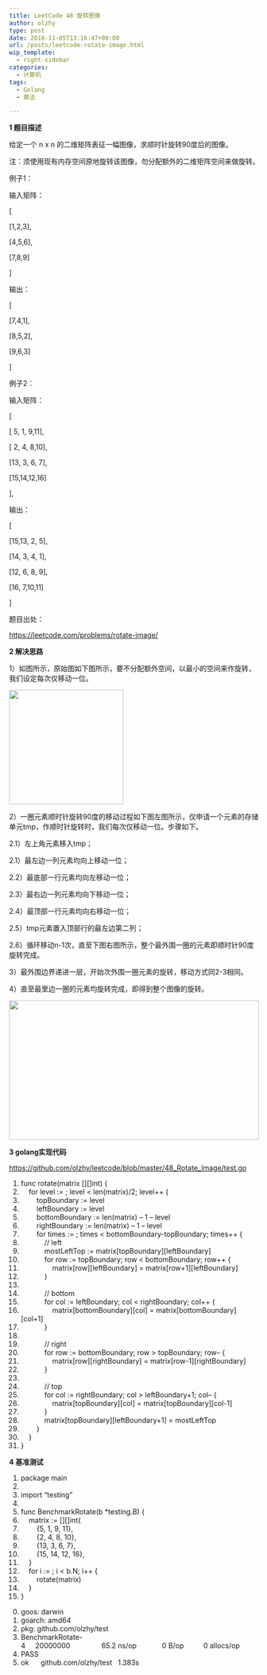```yaml
---
title: LeetCode 48 旋转图像
author: olzhy
type: post
date: 2018-11-05T13:16:47+00:00
url: /posts/leetcode-rotate-image.html
wip_template:
  - right-sidebar
categories:
  - 计算机
tags:
  - Golang
  - 算法

---
```

**1 题目描述**
  
给定一个 n x n 的二维矩阵表征一幅图像，求顺时针旋转90度后的图像。
  
注：须使用现有内存空间原地旋转该图像，勿分配额外的二维矩阵空间来做旋转。

例子1：
  
输入矩阵：
  
[
    
[1,2,3],
    
[4,5,6],
    
[7,8,9]
  
]
  
输出：
  
[
    
[7,4,1],
    
[8,5,2],
    
[9,6,3]
  
]

例子2：
  
输入矩阵：
  
[
    
[ 5, 1, 9,11],
    
[ 2, 4, 8,10],
    
[13, 3, 6, 7],
    
[15,14,12,16]
  
],
  
输出：
  
[
    
[15,13, 2, 5],
    
[14, 3, 4, 1],
    
[12, 6, 8, 9],
    
[16, 7,10,11]
  
]

题目出处：
  
<a href="https://leetcode.com/problems/rotate-image/" target="_blank">https://leetcode.com/problems/rotate-image/</a>

**2 解决思路**
  
1）如图所示，原始图如下图所示，要不分配额外空间，以最小的空间来作旋转，我们设定每次仅移动一位。
  
<img class="aligncenter" src="/wp-content/uploads/2018/11/rotate-image-raw.png" width="230" height="230" />
  
2）一圈元素顺时针旋转90度的移动过程如下图左图所示，仅申请一个元素的存储单元tmp，作顺时针旋转时，我们每次仅移动一位。步骤如下。
  
2.1）左上角元素移入tmp；
  
2.1）最左边一列元素均向上移动一位；
  
2.2）最底部一行元素均向左移动一位；
  
2.3）最右边一列元素均向下移动一位；
  
2.4）最顶部一行元素均向右移动一位；
  
2.5）tmp元素置入顶部行的最左边第二列；
  
2.6）循环移动n-1次，直至下图右图所示，整个最外围一圈的元素即顺时针90度旋转完成。
  
3）最外围边界递进一层，开始次外围一圈元素的旋转，移动方式同2-3相同。
  
4）直至最里边一圈的元素均旋转完成，即得到整个图像的旋转。
  
<img class="aligncenter" src="/wp-content/uploads/2018/11/rotate-image-processing.png" width="503" height="280" />

**3 golang实现代码**
  
<a href="https://github.com/olzhy/leetcode/blob/master/48_Rotate_Image/test.go" rel="noopener" target="_blank">https://github.com/olzhy/leetcode/blob/master/48_Rotate_Image/test.go</a>

<div class="dp-highlighter">
  <div class="bar">
  </div>
  
  <ol start="1" class="dp-j">
    <li class="alt">
      <span><span><span class="keyword">func</span>&nbsp;rotate(matrix&nbsp;[][]</span><span class="keyword">int</span><span>)&nbsp;{&nbsp;&nbsp;</span></span>
    </li>
    <li class="">
      <span>&nbsp;&nbsp;&nbsp;&nbsp;<span class="keyword">for</span><span>&nbsp;level&nbsp;:=&nbsp;</span><span class="number"></span><span>;&nbsp;level&nbsp;<&nbsp;len(matrix)/</span><span class="number">2</span><span>;&nbsp;level++&nbsp;{&nbsp;&nbsp;</span></span>
    </li>
    <li class="alt">
      <span>&nbsp;&nbsp;&nbsp;&nbsp;&nbsp;&nbsp;&nbsp;&nbsp;topBoundary&nbsp;:=&nbsp;level&nbsp;&nbsp;</span>
    </li>
    <li class="">
      <span>&nbsp;&nbsp;&nbsp;&nbsp;&nbsp;&nbsp;&nbsp;&nbsp;leftBoundary&nbsp;:=&nbsp;level&nbsp;&nbsp;</span>
    </li>
    <li class="alt">
      <span>&nbsp;&nbsp;&nbsp;&nbsp;&nbsp;&nbsp;&nbsp;&nbsp;bottomBoundary&nbsp;:=&nbsp;len(matrix)&nbsp;&#8211;&nbsp;<span class="number">1</span><span>&nbsp;&#8211;&nbsp;level&nbsp;&nbsp;</span></span>
    </li>
    <li class="">
      <span>&nbsp;&nbsp;&nbsp;&nbsp;&nbsp;&nbsp;&nbsp;&nbsp;rightBoundary&nbsp;:=&nbsp;len(matrix)&nbsp;&#8211;&nbsp;<span class="number">1</span><span>&nbsp;&#8211;&nbsp;level&nbsp;&nbsp;</span></span>
    </li>
    <li class="alt">
      <span>&nbsp;&nbsp;&nbsp;&nbsp;&nbsp;&nbsp;&nbsp;&nbsp;<span class="keyword">for</span><span>&nbsp;times&nbsp;:=&nbsp;</span><span class="number"></span><span>;&nbsp;times&nbsp;<&nbsp;bottomBoundary-topBoundary;&nbsp;times++&nbsp;{&nbsp;&nbsp;</span></span>
    </li>
    <li class="">
      <span>&nbsp;&nbsp;&nbsp;&nbsp;&nbsp;&nbsp;&nbsp;&nbsp;&nbsp;&nbsp;&nbsp;&nbsp;<span class="comment">//&nbsp;left</span><span>&nbsp;&nbsp;</span></span>
    </li>
    <li class="alt">
      <span>&nbsp;&nbsp;&nbsp;&nbsp;&nbsp;&nbsp;&nbsp;&nbsp;&nbsp;&nbsp;&nbsp;&nbsp;mostLeftTop&nbsp;:=&nbsp;matrix[topBoundary][leftBoundary]&nbsp;&nbsp;</span>
    </li>
    <li class="">
      <span>&nbsp;&nbsp;&nbsp;&nbsp;&nbsp;&nbsp;&nbsp;&nbsp;&nbsp;&nbsp;&nbsp;&nbsp;<span class="keyword">for</span><span>&nbsp;row&nbsp;:=&nbsp;topBoundary;&nbsp;row&nbsp;<&nbsp;bottomBoundary;&nbsp;row++&nbsp;{&nbsp;&nbsp;</span></span>
    </li>
    <li class="alt">
      <span>&nbsp;&nbsp;&nbsp;&nbsp;&nbsp;&nbsp;&nbsp;&nbsp;&nbsp;&nbsp;&nbsp;&nbsp;&nbsp;&nbsp;&nbsp;&nbsp;matrix[row][leftBoundary]&nbsp;=&nbsp;matrix[row+<span class="number">1</span><span>][leftBoundary]&nbsp;&nbsp;</span></span>
    </li>
    <li class="">
      <span>&nbsp;&nbsp;&nbsp;&nbsp;&nbsp;&nbsp;&nbsp;&nbsp;&nbsp;&nbsp;&nbsp;&nbsp;}&nbsp;&nbsp;</span>
    </li>
    <li class="alt">
      <span>&nbsp;&nbsp;</span>
    </li>
    <li class="">
      <span>&nbsp;&nbsp;&nbsp;&nbsp;&nbsp;&nbsp;&nbsp;&nbsp;&nbsp;&nbsp;&nbsp;&nbsp;<span class="comment">//&nbsp;bottom</span><span>&nbsp;&nbsp;</span></span>
    </li>
    <li class="alt">
      <span>&nbsp;&nbsp;&nbsp;&nbsp;&nbsp;&nbsp;&nbsp;&nbsp;&nbsp;&nbsp;&nbsp;&nbsp;<span class="keyword">for</span><span>&nbsp;col&nbsp;:=&nbsp;leftBoundary;&nbsp;col&nbsp;<&nbsp;rightBoundary;&nbsp;col++&nbsp;{&nbsp;&nbsp;</span></span>
    </li>
    <li class="">
      <span>&nbsp;&nbsp;&nbsp;&nbsp;&nbsp;&nbsp;&nbsp;&nbsp;&nbsp;&nbsp;&nbsp;&nbsp;&nbsp;&nbsp;&nbsp;&nbsp;matrix[bottomBoundary][col]&nbsp;=&nbsp;matrix[bottomBoundary][col+<span class="number">1</span><span>]&nbsp;&nbsp;</span></span>
    </li>
    <li class="alt">
      <span>&nbsp;&nbsp;&nbsp;&nbsp;&nbsp;&nbsp;&nbsp;&nbsp;&nbsp;&nbsp;&nbsp;&nbsp;}&nbsp;&nbsp;</span>
    </li>
    <li class="">
      <span>&nbsp;&nbsp;</span>
    </li>
    <li class="alt">
      <span>&nbsp;&nbsp;&nbsp;&nbsp;&nbsp;&nbsp;&nbsp;&nbsp;&nbsp;&nbsp;&nbsp;&nbsp;<span class="comment">//&nbsp;right</span><span>&nbsp;&nbsp;</span></span>
    </li>
    <li class="">
      <span>&nbsp;&nbsp;&nbsp;&nbsp;&nbsp;&nbsp;&nbsp;&nbsp;&nbsp;&nbsp;&nbsp;&nbsp;<span class="keyword">for</span><span>&nbsp;row&nbsp;:=&nbsp;bottomBoundary;&nbsp;row&nbsp;>&nbsp;topBoundary;&nbsp;row&#8211;&nbsp;{&nbsp;&nbsp;</span></span>
    </li>
    <li class="alt">
      <span>&nbsp;&nbsp;&nbsp;&nbsp;&nbsp;&nbsp;&nbsp;&nbsp;&nbsp;&nbsp;&nbsp;&nbsp;&nbsp;&nbsp;&nbsp;&nbsp;matrix[row][rightBoundary]&nbsp;=&nbsp;matrix[row-<span class="number">1</span><span>][rightBoundary]&nbsp;&nbsp;</span></span>
    </li>
    <li class="">
      <span>&nbsp;&nbsp;&nbsp;&nbsp;&nbsp;&nbsp;&nbsp;&nbsp;&nbsp;&nbsp;&nbsp;&nbsp;}&nbsp;&nbsp;</span>
    </li>
    <li class="alt">
      <span>&nbsp;&nbsp;</span>
    </li>
    <li class="">
      <span>&nbsp;&nbsp;&nbsp;&nbsp;&nbsp;&nbsp;&nbsp;&nbsp;&nbsp;&nbsp;&nbsp;&nbsp;<span class="comment">//&nbsp;top</span><span>&nbsp;&nbsp;</span></span>
    </li>
    <li class="alt">
      <span>&nbsp;&nbsp;&nbsp;&nbsp;&nbsp;&nbsp;&nbsp;&nbsp;&nbsp;&nbsp;&nbsp;&nbsp;<span class="keyword">for</span><span>&nbsp;col&nbsp;:=&nbsp;rightBoundary;&nbsp;col&nbsp;>&nbsp;leftBoundary+</span><span class="number">1</span><span>;&nbsp;col&#8211;&nbsp;{&nbsp;&nbsp;</span></span>
    </li>
    <li class="">
      <span>&nbsp;&nbsp;&nbsp;&nbsp;&nbsp;&nbsp;&nbsp;&nbsp;&nbsp;&nbsp;&nbsp;&nbsp;&nbsp;&nbsp;&nbsp;&nbsp;matrix[topBoundary][col]&nbsp;=&nbsp;matrix[topBoundary][col-<span class="number">1</span><span>]&nbsp;&nbsp;</span></span>
    </li>
    <li class="alt">
      <span>&nbsp;&nbsp;&nbsp;&nbsp;&nbsp;&nbsp;&nbsp;&nbsp;&nbsp;&nbsp;&nbsp;&nbsp;}&nbsp;&nbsp;</span>
    </li>
    <li class="">
      <span>&nbsp;&nbsp;&nbsp;&nbsp;&nbsp;&nbsp;&nbsp;&nbsp;&nbsp;&nbsp;&nbsp;&nbsp;matrix[topBoundary][leftBoundary+<span class="number">1</span><span>]&nbsp;=&nbsp;mostLeftTop&nbsp;&nbsp;</span></span>
    </li>
    <li class="alt">
      <span>&nbsp;&nbsp;&nbsp;&nbsp;&nbsp;&nbsp;&nbsp;&nbsp;}&nbsp;&nbsp;</span>
    </li>
    <li class="">
      <span>&nbsp;&nbsp;&nbsp;&nbsp;}&nbsp;&nbsp;</span>
    </li>
    <li class="alt">
      <span>}&nbsp;&nbsp;</span>
    </li>
  </ol>
</div>

**4 基准测试**

<div class="dp-highlighter">
  <div class="bar">
  </div>
  
  <ol start="1" class="dp-j">
    <li class="alt">
      <span><span class="keyword">package</span><span>&nbsp;main&nbsp;&nbsp;</span></span>
    </li>
    <li class="">
      <span>&nbsp;&nbsp;</span>
    </li>
    <li class="alt">
      <span><span class="keyword">import</span><span>&nbsp;</span><span class="string">&#8220;testing&#8221;</span><span>&nbsp;&nbsp;</span></span>
    </li>
    <li class="">
      <span>&nbsp;&nbsp;</span>
    </li>
    <li class="alt">
      <span><span class="keyword">func</span>&nbsp;BenchmarkRotate(b&nbsp;*testing.B)&nbsp;{&nbsp;&nbsp;</span>
    </li>
    <li class="">
      <span>&nbsp;&nbsp;&nbsp;&nbsp;matrix&nbsp;:=&nbsp;[][]<span class="keyword">int</span><span>{&nbsp;&nbsp;</span></span>
    </li>
    <li class="alt">
      <span>&nbsp;&nbsp;&nbsp;&nbsp;&nbsp;&nbsp;&nbsp;&nbsp;{<span class="number">5</span><span>,&nbsp;</span><span class="number">1</span><span>,&nbsp;</span><span class="number">9</span><span>,&nbsp;</span><span class="number">11</span><span>},&nbsp;&nbsp;</span></span>
    </li>
    <li class="">
      <span>&nbsp;&nbsp;&nbsp;&nbsp;&nbsp;&nbsp;&nbsp;&nbsp;{<span class="number">2</span><span>,&nbsp;</span><span class="number">4</span><span>,&nbsp;</span><span class="number">8</span><span>,&nbsp;</span><span class="number">10</span><span>},&nbsp;&nbsp;</span></span>
    </li>
    <li class="alt">
      <span>&nbsp;&nbsp;&nbsp;&nbsp;&nbsp;&nbsp;&nbsp;&nbsp;{<span class="number">13</span><span>,&nbsp;</span><span class="number">3</span><span>,&nbsp;</span><span class="number">6</span><span>,&nbsp;</span><span class="number">7</span><span>},&nbsp;&nbsp;</span></span>
    </li>
    <li class="">
      <span>&nbsp;&nbsp;&nbsp;&nbsp;&nbsp;&nbsp;&nbsp;&nbsp;{<span class="number">15</span><span>,&nbsp;</span><span class="number">14</span><span>,&nbsp;</span><span class="number">12</span><span>,&nbsp;</span><span class="number">16</span><span>},&nbsp;&nbsp;</span></span>
    </li>
    <li class="alt">
      <span>&nbsp;&nbsp;&nbsp;&nbsp;}&nbsp;&nbsp;</span>
    </li>
    <li class="">
      <span>&nbsp;&nbsp;&nbsp;&nbsp;<span class="keyword">for</span><span>&nbsp;i&nbsp;:=&nbsp;</span><span class="number"></span><span>;&nbsp;i&nbsp;<&nbsp;b.N;&nbsp;i++&nbsp;{&nbsp;&nbsp;</span></span>
    </li>
    <li class="alt">
      <span>&nbsp;&nbsp;&nbsp;&nbsp;&nbsp;&nbsp;&nbsp;&nbsp;rotate(matrix)&nbsp;&nbsp;</span>
    </li>
    <li class="">
      <span>&nbsp;&nbsp;&nbsp;&nbsp;}&nbsp;&nbsp;</span>
    </li>
    <li class="alt">
      <span>}&nbsp;&nbsp;</span>
    </li>
  </ol>
</div>

<div class="dp-highlighter nogutter">
  <ol start="0" class="dp-xml">
    <li class="alt">
      <span><span>goos:&nbsp;darwin&nbsp;&nbsp;</span></span>
    </li>
    <li class="">
      <span>goarch:&nbsp;amd64&nbsp;&nbsp;</span>
    </li>
    <li class="alt">
      <span>pkg:&nbsp;github.com/olzhy/test&nbsp;&nbsp;</span>
    </li>
    <li class="">
      <span>BenchmarkRotate-4&nbsp;&nbsp;&nbsp;&nbsp;&nbsp;20000000&nbsp;&nbsp;&nbsp;&nbsp;&nbsp;&nbsp;&nbsp;&nbsp;&nbsp;&nbsp;&nbsp;&nbsp;&nbsp;&nbsp;&nbsp;&nbsp;65.2&nbsp;ns/op&nbsp;&nbsp;&nbsp;&nbsp;&nbsp;&nbsp;&nbsp;&nbsp;&nbsp;&nbsp;&nbsp;&nbsp;&nbsp;0&nbsp;B/op&nbsp;&nbsp;&nbsp;&nbsp;&nbsp;&nbsp;&nbsp;&nbsp;&nbsp;&nbsp;0&nbsp;allocs/op&nbsp;&nbsp;</span>
    </li>
    <li class="alt">
      <span>PASS&nbsp;&nbsp;</span>
    </li>
    <li class="">
      <span>ok&nbsp;&nbsp;&nbsp;&nbsp;&nbsp;&nbsp;github.com/olzhy/test&nbsp;&nbsp;&nbsp;1.383s&nbsp;&nbsp;</span>
    </li>
  </ol>
</div>